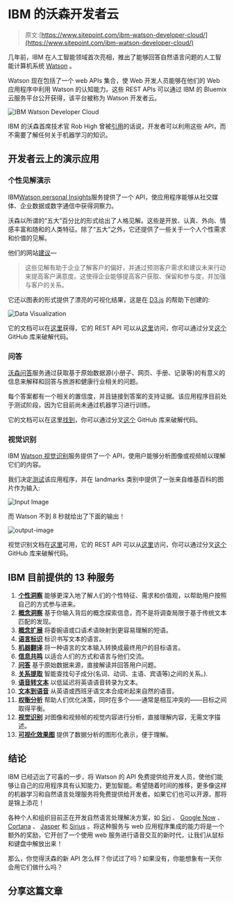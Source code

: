 # IBM 的沃森开发者云

> 原文:[https://www.sitepoint.com/ibm-watson-developer-cloud/](https://www.sitepoint.com/ibm-watson-developer-cloud/)

几年前，IBM 在人工智能领域首次亮相，推出了能够回答自然语言问题的人工智能计算机系统 [Watson](http://en.wikipedia.org/wiki/Watson_%28computer%29) 。

Watson 现在包括了一个 web APIs 集合，使 Web 开发人员能够在他们的 Web 应用程序中利用 Watson 的认知能力。这些 REST APIs 可以通过 IBM 的 Bluemix 云服务平台公开获得，该平台被称为 Watson 开发者云。

![IBM Watson Developer Cloud](../Images/79ec1c41e60bbc33760e9dee015fc927.png)

IBM 的沃森首席技术官 Rob High 曾被[引用](https://gigaom.com/2013/11/14/have-at-it-programmers-ibm-makes-watson-available-via-api/)的话说，开发者可以利用这些 API，而不需要了解任何关于机器学习的知识。

## 开发者云上的演示应用

### 个性见解演示

IBM[Watson personal Insights](http://watson-um-demo.mybluemix.net/?reset=true)服务提供了一个 API，使应用程序能够从社交媒体、企业数据或数字通信中获得洞察力。

沃森以所谓的“五大”百分比的形式给出了人格见解。这些是开放、认真、外向、情感丰富和随和的人类特征。除了“五大”之外，它还提供了一些关于一个人个性需求和价值的见解。

他们的网站[建议](https://www.ibm.com/smarterplanet/us/en/ibmwatson/developercloud/doc/personality-insights/)—

> 这些见解有助于企业了解客户的偏好，并通过预测客户需求和建议未来行动来提高客户满意度。这使得企业能够提高客户获取、保留和参与度，并加强与客户的关系。

它还以图表的形式提供了漂亮的可视化结果，这是在 [D3.js](http://d3js.org/) 的帮助下创建的:

![Data Visualization](../Images/d637f5760ce0f4eab5ed8b019f466cd7.png)

它的文档可以在[这里](http://www.ibm.com/smarterplanet/us/en/ibmwatson/developercloud/doc/personality-insights/index.html)获得，它的 REST API 可以从[这里](http://www.ibm.com/smarterplanet/us/en/ibmwatson/developercloud/apis/#!/personality-insights)访问，你可以通过分叉[这个](https://github.com/watson-developer-cloud/personality-insights-nodejs) GitHub 库来破解代码。

### 问答

[沃森问答](http://watson-qa-demo.mybluemix.net/)服务通过获取基于原始数据源(小册子、网页、手册、记录等)的有意义的信息来解释和回答与旅游和健康行业相关的问题。

每个答案都有一个相关的置信度，并且链接到答案的支持证据。该应用程序目前处于测试阶段，因为它目前尚未通过机器学习进行训练。

它的文档可以在这里[找到](http://www.ibm.com/smarterplanet/us/en/ibmwatson/developercloud/doc/qaapi/)，你可以通过分叉[这个](https://github.com/watson-developer-cloud/question-and-answer-ruby) GitHub 库来破解代码。

### 视觉识别

IBM [Watson 视觉识别](http://www.ibm.com/smarterplanet/us/en/ibmwatson/developercloud/doc/visual-recognition/)服务提供了一个 API，使用户能够分析图像或视频帧以理解它们的内容。

我们决定[测试](http://visual-recognition-demo.mybluemix.net/)该应用程序，并在 landmarks 类别中提供了一张来自维基百科的图片作为输入:

![Input Image](../Images/47f955c0bdc688d40670110ba94471e9.png)

而 Watson 不到 8 秒就给出了下面的输出！

![output-image](../Images/efd927384d047cc16420f4d9c6af9fb8.png)

视觉识别文档在[这里](http://www.ibm.com/smarterplanet/us/en/ibmwatson/developercloud/doc/visual-recognition/)可用，它的 REST API 可以从[这里](http://www.ibm.com/smarterplanet/us/en/ibmwatson/developercloud/apis/#!/visual-recognition)访问，你可以通过分叉[这个](https://github.com/watson-developer-cloud/visual-recognition-nodejs) GitHub 库来破解代码。

## IBM 目前提供的 13 种服务

1.  **[个性洞察](http://www.ibm.com/smarterplanet/us/en/ibmwatson/developercloud/personality-insights.html)**
    能够更深入地了解人们的个性特征、需求和价值观，以帮助用户按照自己的方式参与进来。
2.  **[概念洞察](http://www.ibm.com/smarterplanet/us/en/ibmwatson/developercloud/concept-insights.html)**
    基于你输入背后的概念探索信息，而不是将调查局限于基于传统文本匹配的发现。
3.  **[概念扩展](http://www.ibm.com/smarterplanet/us/en/ibmwatson/developercloud/concept-expansion.html)**
    将委婉语或口语术语映射到更容易理解的短语。
4.  **[语言标识](http://www.ibm.com/smarterplanet/us/en/ibmwatson/developercloud/language-identification.html)**
    标识书写文本的语言。
5.  **[机器翻译](http://www.ibm.com/smarterplanet/us/en/ibmwatson/developercloud/machine-translation.html)**
    将一种语言的文本输入转换成最终用户的目标语言。
6.  **[信息共鸣](http://www.ibm.com/smarterplanet/us/en/ibmwatson/developercloud/message-resonance.html)**
    以适合人们的方式和语言与他们交流。
7.  **[问答](http://www.ibm.com/smarterplanet/us/en/ibmwatson/developercloud/question-answer.html)**
    基于原始数据来源，直接解读并回答用户问题。
8.  **[关系提取](http://www.ibm.com/smarterplanet/us/en/ibmwatson/developercloud/relationship-extraction.html)**
    智能查找句子成分(名词、动词、主语、宾语等)之间的关系。).
9.  **[语音转文本](http://www.ibm.com/smarterplanet/us/en/ibmwatson/developercloud/speech-to-text.html)**
    以低延迟将英语语音转录为文本。
10.  **[文本到语音](http://www.ibm.com/smarterplanet/us/en/ibmwatson/developercloud/text-to-speech.html)**
    从英语或西班牙语文本合成听起来自然的语音。
11.  **[权衡分析](http://www.ibm.com/smarterplanet/us/en/ibmwatson/developercloud/tradeoff-analytics.html)**
    帮助人们优化决策，同时在多个——通常是相互冲突的——目标之间取得平衡。
12.  **[视觉识别](http://www.ibm.com/smarterplanet/us/en/ibmwatson/developercloud/visual-recognition.html)**
    对图像和视频帧的视觉内容进行分析，直接理解内容，无需文字描述。
13.  **[可视化效果图](http://www.ibm.com/smarterplanet/us/en/ibmwatson/developercloud/visualization-rendering.html)**
    提供了数据分析的图形化表示，便于理解。

## 结论

IBM 已经迈出了可喜的一步，将 Watson 的 API 免费提供给开发人员，使他们能够让自己的应用程序具有认知能力，更加智能。希望随着时间的推移，更多像这样的机器学习和自然语言处理服务将免费提供给开发者。如果它们也可以开源，那将是锦上添花！

各种个人和组织目前正在开发自然语言处理解决方案，如 [Siri](http://en.wikipedia.org/wiki/Siri) 、 [Google Now](http://en.wikipedia.org/wiki/Google_Now) 、 [Cortana](http://en.wikipedia.org/wiki/Microsoft_Cortana) 、 [Jasper](http://jasperproject.github.io/) 和 [Sirius](http://sirius.clarity-lab.org/) 。将这种服务与 web 应用程序集成的能力将是一个额外的奖励，它开创了一个使用 web 服务进行语音交互的新时代，让我们从鼠标和键盘中解放出来！

那么，你觉得沃森的新 API 怎么样？你试过了吗？如果没有，你能想象有一天你会用它们做什么吗？

## 分享这篇文章